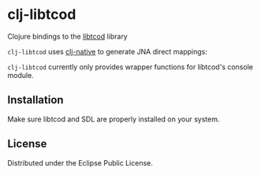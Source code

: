 clj-libtcod
=======

Clojure bindings to the [libtcod] library

[libtcod]: http://doryen.eptalys.net/libtcod/  

`clj-libtcod` uses [clj-native] to generate JNA direct mappings:  

[clj-native]: https://github.com/bagucode/clj-native

`clj-libtcod` currently only provides wrapper functions for libtcod's console module.


Installation
-----------

Make sure libtcod and SDL are properly installed on your system.
	

License
--------
Distributed under the Eclipse Public License.
